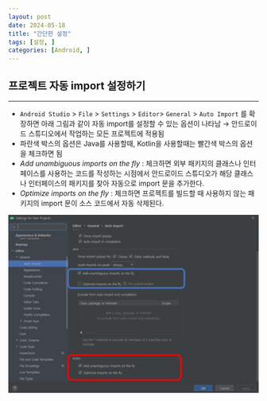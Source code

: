 ```yaml
---
layout: post
date: 2024-05-18
title: "간단한 설정"
tags: [설정, ]
categories: [Android, ]
---
```




## 프로젝트 자동 import 설정하기


---

- `Android Studio` > `File` > `Settings` > `Editor`> `General` > `Auto Import` 를 확장하면 아래 그림과 같이 자동 import를 설정할 수 있는 옵션이 나타남 → 안드로이드 스튜디오에서 작업하는 모든 프로젝트에 적용됨
- 파란색 박스의 옵션은 Java를 사용할때, Kotlin을 사용할때는 빨간색 박스의 옵션을 체크하면 됨
- _Add unambiguous imports on the fly_ : 체크하면 외부 패키지의 클래스나 인터페이스를 사용하는 코드를 작성하는 시점에서 안드로이드 스튜디오가 해당 클래스나 인터페이스의 패키지를 찾아 자동으로 import 문을 추가한다.
- _Optimize imports on the fly_ : 체크하면 프로젝트를 빌드할 때 사용하지 않는 패키지의 import 문이 소스 코드에서 자동 삭제된다.

![0](/assets/img/2024-05-18-간단한-설정.md/0.png)


